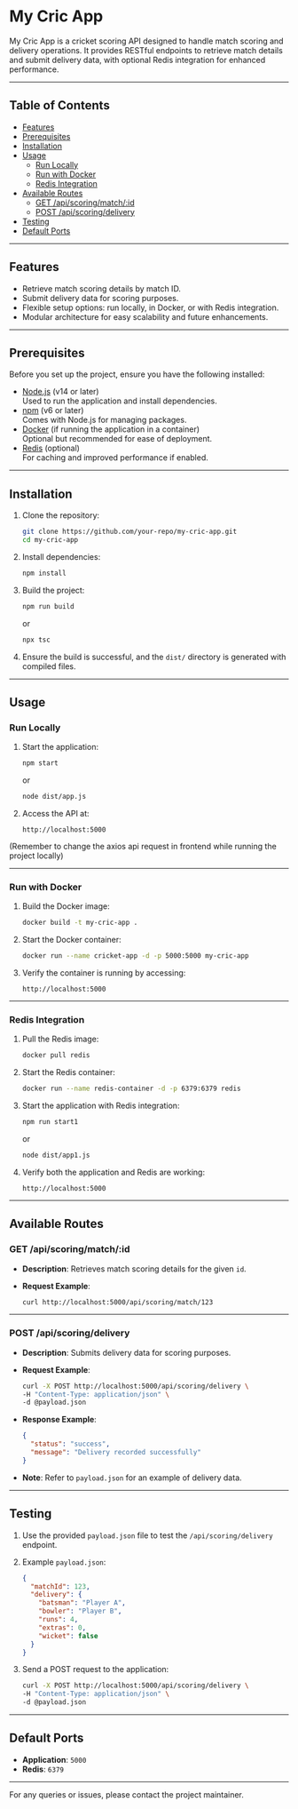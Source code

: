 
# **My Cric App**

My Cric App is a cricket scoring API designed to handle match scoring and delivery operations. It provides RESTful endpoints to retrieve match details and submit delivery data, with optional Redis integration for enhanced performance.

---

## **Table of Contents**

- [Features](#features)
- [Prerequisites](#prerequisites)
- [Installation](#installation)
- [Usage](#usage)
  - [Run Locally](#run-locally)
  - [Run with Docker](#run-with-docker)
  - [Redis Integration](#redis-integration)
- [Available Routes](#available-routes)
  - [GET /api/scoring/match/:id](#get-apiscoringmatchid)
  - [POST /api/scoring/delivery](#post-apiscoringdelivery)
- [Testing](#testing)
- [Default Ports](#default-ports)


---

## **Features**

- Retrieve match scoring details by match ID.
- Submit delivery data for scoring purposes.
- Flexible setup options: run locally, in Docker, or with Redis integration.
- Modular architecture for easy scalability and future enhancements.

---

## **Prerequisites**

Before you set up the project, ensure you have the following installed:

- [Node.js](https://nodejs.org/) (v14 or later)  
  Used to run the application and install dependencies.
- [npm](https://www.npmjs.com/) (v6 or later)  
  Comes with Node.js for managing packages.
- [Docker](https://www.docker.com/) (if running the application in a container)  
  Optional but recommended for ease of deployment.
- [Redis](https://redis.io/) (optional)  
  For caching and improved performance if enabled.

---

## **Installation**

1. Clone the repository:
   ```bash
   git clone https://github.com/your-repo/my-cric-app.git
   cd my-cric-app
   ```

2. Install dependencies:
   ```bash
   npm install
   ```

3. Build the project:
   ```bash
   npm run build
   ```
   or
   ```bash
   npx tsc
   ```

4. Ensure the build is successful, and the `dist/` directory is generated with compiled files.

---

## **Usage**

### **Run Locally**

1. Start the application:
   ```bash
   npm start
   ```
   or
   ```bash
   node dist/app.js
   ```

2. Access the API at:
   ```
   http://localhost:5000
   ```
(Remember to change the axios api request in frontend while running the project locally)

---

### **Run with Docker**

1. Build the Docker image:
   ```bash
   docker build -t my-cric-app .
   ```

2. Start the Docker container:
   ```bash
   docker run --name cricket-app -d -p 5000:5000 my-cric-app
   ```

3. Verify the container is running by accessing:
   ```
   http://localhost:5000
   ```

---

### **Redis Integration**

1. Pull the Redis image:
   ```bash
   docker pull redis
   ```

2. Start the Redis container:
   ```bash
   docker run --name redis-container -d -p 6379:6379 redis
   ```

3. Start the application with Redis integration:
   ```bash
   npm run start1
   ```
   or
   ```bash
   node dist/app1.js
   ```

4. Verify both the application and Redis are working:
   ```
   http://localhost:5000
   ```

---

## **Available Routes**

### **GET /api/scoring/match/:id**

- **Description**: Retrieves match scoring details for the given `id`.
- **Request Example**:
  
  ```bash
  curl http://localhost:5000/api/scoring/match/123
  ```
---

### **POST /api/scoring/delivery**

- **Description**: Submits delivery data for scoring purposes.
- **Request Example**:
  ```bash
  curl -X POST http://localhost:5000/api/scoring/delivery \
  -H "Content-Type: application/json" \
  -d @payload.json
  ```
- **Response Example**:
  ```json
  {
    "status": "success",
    "message": "Delivery recorded successfully"
  }
  ```

- **Note**: Refer to `payload.json` for an example of delivery data.

---

## **Testing**

1. Use the provided `payload.json` file to test the `/api/scoring/delivery` endpoint.

2. Example `payload.json`:
   ```json
   {
     "matchId": 123,
     "delivery": {
       "batsman": "Player A",
       "bowler": "Player B",
       "runs": 4,
       "extras": 0,
       "wicket": false
     }
   }
   ```

3. Send a POST request to the application:
   ```bash
   curl -X POST http://localhost:5000/api/scoring/delivery \
   -H "Content-Type: application/json" \
   -d @payload.json
   ```

---

## **Default Ports**

- **Application**: `5000`
- **Redis**: `6379`

---

For any queries or issues, please contact the project maintainer.

